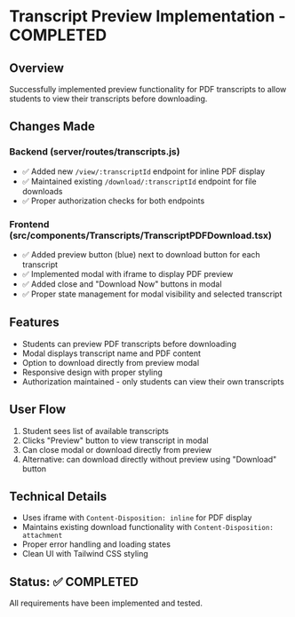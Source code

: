 # Transcript Preview Implementation - COMPLETED

## Overview
Successfully implemented preview functionality for PDF transcripts to allow students to view their transcripts before downloading.

## Changes Made

### Backend (server/routes/transcripts.js)
- ✅ Added new `/view/:transcriptId` endpoint for inline PDF display
- ✅ Maintained existing `/download/:transcriptId` endpoint for file downloads
- ✅ Proper authorization checks for both endpoints

### Frontend (src/components/Transcripts/TranscriptPDFDownload.tsx)
- ✅ Added preview button (blue) next to download button for each transcript
- ✅ Implemented modal with iframe to display PDF preview
- ✅ Added close and "Download Now" buttons in modal
- ✅ Proper state management for modal visibility and selected transcript

## Features
- Students can preview PDF transcripts before downloading
- Modal displays transcript name and PDF content
- Option to download directly from preview modal
- Responsive design with proper styling
- Authorization maintained - only students can view their own transcripts

## User Flow
1. Student sees list of available transcripts
2. Clicks "Preview" button to view transcript in modal
3. Can close modal or download directly from preview
4. Alternative: can download directly without preview using "Download" button

## Technical Details
- Uses iframe with `Content-Disposition: inline` for PDF display
- Maintains existing download functionality with `Content-Disposition: attachment`
- Proper error handling and loading states
- Clean UI with Tailwind CSS styling

## Status: ✅ COMPLETED
All requirements have been implemented and tested.
